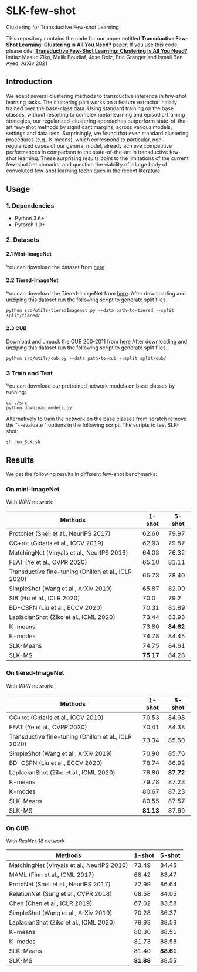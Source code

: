 # SLK-few-shot
Clustering for Transductive Few-shot Learning

This repository contains the code for our paper entitled **Transductive Few-Shot Learning: Clustering is All You Need?** paper. 
If you use this code, please cite:
[**Transductive Few-Shot Learning: Clustering is All You Need?**]()  
Imtiaz Masud Ziko, Malik Boudiaf, Jose Dolz, Eric Granger and Ismail Ben Ayed, ArXiv 2021  

## Introduction
We adapt several clustering methods to transductive inference in few-shot learning tasks. The clustering part works on a feature extractor 
initially trained over the base-class data. Using standard training on the base classes, without resorting to complex meta-learning and episodic-training 
strategies, our regularized-clustering approaches outperform state-of-the-art few-shot methods by significant margins, across various models, settings 
and data sets. Surprisingly, we found that even standard clustering procedures (e.g., K-means), which correspond to particular, non-regularized cases of 
our general model, already achieve competitive performances in comparison to the state-of-the-art in transductive few-shot learning. These surprising 
results point to the limitations of the current few-shot benchmarks, and question the viability of a large body of convoluted few-shot learning techniques 
in the recent literature. 


## Usage
### 1. Dependencies
- Python 3.6+
- Pytorch 1.0+

### 2. Datasets
#### 2.1 Mini-ImageNet
You can download the dataset from [here](https://drive.google.com/open?id=0B3Irx3uQNoBMQ1FlNXJsZUdYWEE)

#### 2.2 Tiered-ImageNet
You can download the Tiered-ImageNet from [here](https://drive.google.com/file/d/1g1aIDy2Ar_MViF2gDXFYDBTR-HYecV07/view).
After downloading and unziping this dataset run the following script to generate split files.
```angular2
python src/utils/tieredImagenet.py --data path-to-tiered --split split/tiered/
```
#### 2.3 CUB
Download and unpack the CUB 200-2011 from [here](http://www.vision.caltech.edu/visipedia-data/CUB-200-2011/CUB_200_2011.tgz)
After downloading and unziping this dataset run the following script to generate split files.
```angular2
python src/utils/cub.py --data path-to-cub --split split/cub/
```

### 3 Train and Test
You can download our pretrained network models on base classes by running:
```angular2
cd ./src
python download_models.py
```
Alternatively to train the network on the base classes from scratch remove the "--evaluate " options in the following script.
The scripts to test SLK-shot:
```angular2
sh run_SLK.sh
```
## Results
We get the following results in different few-shot benchmarks:

### On **mini-ImageNet**
 With _WRN_ network:

| Methods  | 1-shot | 5-shot |
|--------- |--------|--------|
| ProtoNet (Snell et al., NeurIPS 2017) | 62.60   | 79.97  |
| CC+rot (Gidaris et al., ICCV 2019)  | 62.93  | 79.87  |
| MatchingNet (Vinyals et al., NeurIPS 2016)     | 64.03  | 76.32  |
| FEAT (Ye et al., CVPR 2020)     | 65.10  | 81.11  |
| Transductive fine-tuning (Dhillon et al., ICLR 2020)     | 65.73 | 78.40 |
| SimpleShot (Wang et al., ArXiv 2019)     | 65.87 | 82.09 |
| SIB (Hu et al., ICLR 2020)     | 70.0 | 79.2 |
| BD-CSPN (Liu et al., ECCV 2020)     | 70.31 | 81.89 |
| LaplacianShot (Ziko et al., ICML 2020)     | 73.44 | 83.93|
| K-means      | 73.80 | **84.62**|
| K-modes    | 74.78 | 84.45|
| SLK-Means     | 74.75 | 84.61|
| SLK-MS      | **75.17** | 84.28|

### On **tiered-ImageNet**

With _WRN_ network:

| Methods  | 1-shot | 5-shot |
|--------- |--------|--------|
| CC+rot (Gidaris et al., ICCV 2019)  | 70.53  | 84.98  |
| FEAT (Ye et al., CVPR 2020)     | 70.41  | 84.38  |
| Transductive fine-tuning (Dhillon et al., ICLR 2020)     | 73.34 | 85.50 |
| SimpleShot (Wang et al., ArXiv 2019)     | 70.90 | 85.76 |
| BD-CSPN (Liu et al., ECCV 2020)     | 78.74 | 86.92 |
| LaplacianShot (Ziko et al., ICML 2020)     | 78.80 | **87.72** |
| K-means      | 79.78 | 87.23|
| K-modes    | 80.67 | 87.23|
| SLK-Means     | 80.55 | 87.57|
| SLK-MS      | **81.13** | 87.69|

### On **CUB**

With _ResNet-18_ network

| Methods  | 1-shot | 5-shot |
|--------- |--------|--------|
| MatchingNet (Vinyals et al., NeurIPS 2016)     | 73.49  | 84.45  |
| MAML (Finn et al., ICML 2017)     | 68.42 | 83.47 |
| ProtoNet (Snell et al., NeurIPS 2017)     | 72.99 | 86.64 |
| RelationNet (Sung et al., CVPR 2018)     | 68.58 | 84.05 |
| Chen (Chen et al., ICLR 2019)    | 67.02 | 83.58  |
| SimpleShot (Wang et al., ArXiv 2019)    | 70.28  | 86.37  |
| LaplacianShot (Ziko et al., ICML 2020)     | 79.93 | 88.59 |
| K-means      | 80.30 | 88.51|
| K-modes    | 81.73 | 88.58|
| SLK-Means     | 81.40 | **88.61**|
| SLK-MS      | **81.88** | 88.55|

